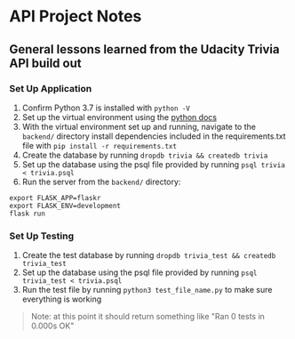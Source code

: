 # API Project Notes
## General lessons learned from the Udacity Trivia API build out

### Set Up Application
1. Confirm Python 3.7 is installed with `python -V`
2. Set up the virtual environment using the [python docs](https://packaging.python.org/guides/installing-using-pip-and-virtual-environments/)
3. With the virtual environment set up and running, navigate to the `backend/` directory install dependencies included in the requirements.txt file with `pip install -r requirements.txt`
4. Create the database by running `dropdb trivia && createdb trivia`
5. Set up the database using the psql file provided by running `psql trivia < trivia.psql`
6. Run the server from the `backend/` directory:
```
export FLASK_APP=flaskr
export FLASK_ENV=development
flask run
```

### Set Up Testing
1. Create the test database by running `dropdb trivia_test && createdb trivia_test`
2. Set up the database using the psql file provided by running `psql trivia_test < trivia.psql`
3. Run the test file by running `python3 test_file_name.py` to make sure everything is working
> Note: at this point it should return something like "Ran 0 tests in 0.000s OK"
